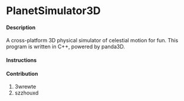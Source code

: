 # PlanetSimulator3D

#### Description
A cross-platform 3D physical simulator of celestial motion for fun.
This program is written in C++, powered by panda3D.

#### Instructions


#### Contribution

1. 3wrewte
2. szzhouxd
